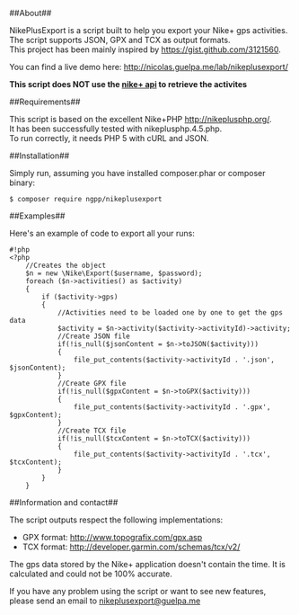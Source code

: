 ##About##

NikePlusExport is a script built to help you export your Nike+ gps activities.  
The script supports JSON, GPX and TCX as output formats.  
This project has been mainly inspired by https://gist.github.com/3121560.

You can find a live demo here: http://nicolas.guelpa.me/lab/nikeplusexport/

**This script does NOT use the [nike+ api](http://developer.nike.com/) to retrieve the activites**

##Requirements##

This script is based on the excellent Nike+PHP http://nikeplusphp.org/.  
It has been successfully tested with nikeplusphp.4.5.php.  
To run correctly, it needs PHP 5 with cURL and JSON.

##Installation##

Simply run, assuming you have installed composer.phar or composer binary:

    $ composer require ngpp/nikeplusexport

##Examples##

Here's an example of code to export all your runs:

    #!php
    <?php
        //Creates the object
        $n = new \Nike\Export($username, $password);
        foreach ($n->activities() as $activity)
        {
            if ($activity->gps)
            {
                //Activities need to be loaded one by one to get the gps data
                $activity = $n->activity($activity->activityId)->activity;
                //Create JSON file
                if(!is_null($jsonContent = $n->toJSON($activity)))
                {
                    file_put_contents($activity->activityId . '.json', $jsonContent);
                }
                //Create GPX file
                if(!is_null($gpxContent = $n->toGPX($activity)))
                {
                    file_put_contents($activity->activityId . '.gpx', $gpxContent);
                }
                //Create TCX file
                if(!is_null($tcxContent = $n->toTCX($activity)))
                {
                    file_put_contents($activity->activityId . '.tcx', $tcxContent);
                }
            }
        }

##Information and contact##

The script outputs respect the following implementations:

* GPX format: http://www.topografix.com/gpx.asp
* TCX format: http://developer.garmin.com/schemas/tcx/v2/

The gps data stored by the Nike+ application doesn't contain the time. It is calculated and could not be 100% accurate.

If you have any problem using the script or want to see new features, please send an email to nikeplusexport@guelpa.me